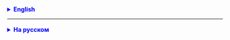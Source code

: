 <details style="margin-top: 16px">
  <summary style="cursor: pointer; color: blue;"><b>English</b></summary>

## Inheritance:

**Inheritance** is like inheritance in real life, for example when a child inherits some traits from his
parents. In programming, this means that one class can inherit the properties and methods of another class.
For example, we have a class "Fruit" and we create a subclass "Apple". An apple automatically inherits the properties of
the fruit,
such as color and weight.

Example:

```java
class Fruit {
    String color;
    double weight;
}

class Apple extends Fruit {
    // We automatically inherit the color and weight from the Fruit class
    String variety;
}

class Banana extends Fruit {
    // We automatically inherit the color and weight from the Fruit class
    String variety;
}
```

![img.png](https://raw.githubusercontent.com/ait-tr/cohort34.2/main/basic_programming/lesson_20/img.png)

### Overriding methods in subclasses:

**Method overriding** is like changing the rules of the game. If we have a method in the superclass, we can
override it in a subclass to make it specific to that subclass. This allows us to use
same method name, but with different actions for different classes.

Imagine that we have Animals, all animals can reproduce sound. But each animal does this differently.
For example, a cat makes “meow-meow”, a dog “woof-woof”.

**Animal** is the parent class for all animals.
**Dog** is a subclass representing a dog.
**Cat** is a subclass representing a cat.
**makeSound()** - method that outputs the sound made by an animal

Example:

![img_2.png](https://raw.githubusercontent.com/ait-tr/cohort34.2/main/basic_programming/lesson_20/img_2.png)

```java
public class Animal { // parent class for all animals

    void makeSound() {
        System.out.println("Animal sound, not sure which one"); // outputs the sound made by the animal
    }
}

public class Dog extends Animal { // subclass representing a dog

}

public class Cat extends Animal { // subclass representing a cat

}
```

````java
public class Main {

    public static void main(String[] args) {
        Dog dog = new Dog();
        dog.makeSound(); // The sound of an animal, it’s not clear which one

        Cat dog = new Cat();
        Cat.makeSound(); // The sound of an animal, it’s not clear which one
    }
}
````

In this example, the dog and cat will be able to play sound, but only as defined in the parent class.
Because every time we use the `makeSound()` method, no matter what type, “Sound” will always be output to the console
animal, it’s not clear which one.”

But we said that the cat should reproduce “meow-meow”, and the dog “woof-woof”. Those. play the sound `makeSound()` but
already in my own way.

```java
public class Animal {

    public void makeSound() {
        System.out.println("Animal sound, not sure which one");
    }
}

public class Dog extends Animal {

    @Override // overridden super class method
    public void makeSound() {
        System.out.println("Woof-woof!"); // specified the behavior of the method for the Dog class
    }
}

public class Cat extends Animal {

    @Override // overridden super class method
    public void makeSound() {
        System.out.println("Meow meow!"); // specified the behavior of the method for the Cat class
    }
}
```

![img_3.png](img_3.png)

This code overrides the parent `makeSound()` method in each descendant class. What allows animals
reproduce the correct sounds.

````java
public class Main {

    public static void main(String[] args) {
        Dog dog = new Dog();
        dog.makeSound(); //  Bow-wow!

        Cat dog = new Cat();
        Cat.makeSound(); //  Meow meow!
    }
}
````

## Cast:

**Typecasting** is like turning one thing into another. In Java, this may be needed when we have an object
one class, but we want to use it as an object of another class. This may be explicit or implicit.

Let's look at the example of dogs and cats to better understand type casting.

We have a class hierarchy:

1. `Animal` - parent class for all animals.
2. `Dog` is a subclass representing a dog.
3. `Cat` is a subclass representing a cat.

Each class has a `makeSound()` method that outputs the sound the animal makes.

![img_3.png](img_3.png)

Now let's look at type casting:

```java
Animal animal1=new Dog(); // Implicit type cast, dog becomes animal
        Animal animal2=new Cat(); // Implicit type cast, cat becomes animal

        Dog dog=(Dog)animal1; // Explicit type cast, animal becomes dog
        Cat cat=(Cat)animal2; // Explicit type cast, animal becomes cat
```

In this example:

1. `animal1` and `animal2` are variables of type `Animal`, but they contain objects `Dog` and `Cat`. This is an implicit
   type cast because we are "narrowing down" the types.

2. `dog` and `cat` are variables of type `Dog` and `Cat`, but we explicitly specify the types to be cast. We "extend"
   types back to subclasses.

Now we can call the `makeSound()` method on each variable:

```java
animal1.makeSound(); // Outputs: Woof-woof!
        animal2.makeSound(); // Outputs: Meow-meow!
        dog.makeSound(); // Outputs: Woof-woof!
        cat.makeSound(); // Outputs: Meow-meow!
```

Type casting allows us to work with objects of different classes in the hierarchy and use their specific methods when
necessary.

### Upward and downward type casting:

1. **Upcasting**:
    - This is a casting of an object to its superclass or interface.
    - Occurs automatically (implicitly).
    - This is a safe cast because the object can always be treated as an object of its superclass.

An example of an ascending cast:

```java
Cat cat=new Cat();
        Animal animal=cat; // Upcast, cat automatically becomes an Animal object.
```

2. **Downcasting**:
    - This is the casting of an object to its subclass after an upward cast.
    - Occurs using the `(Type)` type cast operator and may throw a `ClassCastException` if the object cannot be cast to
      the specified type.
    - This is a riskier cast and requires type checking before performing the cast.

Downcast example:

```java
Animal animal=new Cat(); // Ascending cast
        Cat cat=(Cat)animal; // Downcast, requires explicit type cast
```

Thus, an upward cast is usually safe and automatic, but a downcast can cause an error and requires an explicit type cast
and type checking before it is performed.

### Errors when casting types:

Type casting errors and the differences between upward and downward casting are important aspects of working with type
casting in Java. Let's take a closer look at these concepts.

1. **ClassCastException**:
    - This exception occurs when an attempt is made to perform an invalid type cast.
    - For example, if we have an `Animal` object that is actually a `Cat` object, and we try to explicitly cast it to
      the `Dog` type, it will throw a `ClassCastException`.

Example:

```java
Animal animal=new Cat();
        Dog dog=(Dog)animal; // Will throw a ClassCastException because animal is not actually a Dog object.
```

To avoid such errors, you should always perform type checking using the `instanceof` operator before casting the type.

Type checking example:

```java
Animal animal=new Cat();
        if(animal instanceof Dog){
        Dog dog=(Dog)animal; // This code will only run if animal is a Dog object.
        }
```

</details>

<hr>

<details style="margin-top: 16px">
  <summary style="cursor: pointer; color: blue;"><b>На русском</b></summary>

## Наследование:

**Наследование** - это как наследование в реальной жизни, например, когда ребенок наследует некоторые черты от своих
родителей. В программировании, это означает, что один класс может наследовать свойства и методы другого класса.
Например, у нас есть класс "Фрукт", и мы создаем подкласс "Яблоко". Яблоко автоматически наследует свойства фрукта,
такие как цвет и вес.

Пример:

```java
class Fruit {
    String color;
    double weight;
}

class Apple extends Fruit {
    // Мы автоматически наследуем цвет и вес из класса Fruit
    String variety;
}

class Banana extends Fruit {
    // Мы автоматически наследуем цвет и вес из класса Fruit
    String variety;
}
```

![img.png](https://raw.githubusercontent.com/ait-tr/cohort34.2/main/basic_programming/lesson_20/img.png)

### Переопределение методов в подклассах:

**Переопределение методов** - это как изменение правил игры. Если у нас есть метод в суперклассе, мы можем
переопределить его в подклассе, чтобы сделать его специфичным для этого подкласса. Это позволяет нам использовать
одинаковое имя метода, но с разными действиями для разных классов.

Представьте что у нас есть Животные, все животные могут воспроизводить звук. Но каждое животное делает это по разному.
К примеру кошка делает "мяу-мяу", собачка "гав-гав".

**Animal** - родительский класс для всех животных.
**Dog** - подкласс, представляющий собаку.
**Cat** - подкласс, представляющий кошку.
**makeSound()** - метод который выводит звук, издаваемый животным

Пример:

![img_2.png](img_2.png)

```java
public class Animal { // родительский класс для всех животных

    void makeSound() {
        System.out.println("Звук животного, не понятно какой"); // выводит звук, издаваемый животным
    }
}

public class Dog extends Animal { // подкласс, представляющий собаку

}

public class Cat extends Animal { // подкласс, представляющий кошку

}
```

````java
public class Main {

    public static void main(String[] args) {
        Dog dog = new Dog();
        dog.makeSound(); //  Звук животного, не понятно какой

        Cat dog = new Cat();
        Cat.makeSound(); //  Звук животного, не понятно какой        
    }
}
````

В этом примере собака и кошка будут уметь воспроизводить звук, но только так как это опрделено в родительском классе.
Т.к. каждый раз когда мы возовим метод `makeSound()` не важно у какого типа, всегда будет выведенно в коносль "Звук
животного, не понятно какой".

Но мы сказали что кошка должна воспроизводить "мяу-мяу", а собачка "гав-гав". Т.е. вопроизводить звук `makeSound()` но
уже по свойму.

```java
public class Animal {

    public void makeSound() {
        System.out.println("Звук животного, не понятно какой");
    }
}

public class Dog extends Animal {

    @Override // переопределили метод супер класса
    public void makeSound() {
        System.out.println("Гав-гав!");  // указали поведение метода для класса Dog
    }
}

public class Cat extends Animal {

    @Override // переопределили метод супер класса
    public void makeSound() {
        System.out.println("Мяу-мяу!"); // указали поведение метода для класса Cat
    }
}
```

![img_3.png](img_3.png)

Этот код переопределяет в каждом классе наследнике родительский метод `makeSound()`. Что позволяет животным
воспроизводить верные звуки.

````java
public class Main {

    public static void main(String[] args) {
        Dog dog = new Dog();
        dog.makeSound(); //  Гав-гав!

        Cat dog = new Cat();
        Cat.makeSound(); //  Мяу-мяу!        
    }
}
````

## Приведение типов:

**Приведение типов** - это как превращение одной вещи в другую. В Java, это может быть нужно, когда у нас есть объект
одного класса, но мы хотим его использовать как объект другого класса. Это может быть явным или неявным.

Давайте рассмотрим пример с собачками и кошками, чтобы лучше понять приведение типов.

У нас есть иерархия классов:

1. `Animal` - родительский класс для всех животных.
2. `Dog` - подкласс, представляющий собаку.
3. `Cat` - подкласс, представляющий кошку.

Каждый класс имеет метод `makeSound()`, который выводит звук, издаваемый животным.

![img_3.png](https://raw.githubusercontent.com/ait-tr/cohort34.2/main/basic_programming/lesson_20/img_3.png)

Теперь давайте рассмотрим приведение типов:

```java
Animal animal1=new Dog(); // Неявное приведение типа, собака становится животным
        Animal animal2=new Cat(); // Неявное приведение типа, кошка становится животным

        Dog dog=(Dog)animal1; // Явное приведение типа, животное становится собакой
        Cat cat=(Cat)animal2; // Явное приведение типа, животное становится кошкой
```

В этом примере:

1. `animal1` и `animal2` - это переменные типа `Animal`, но они содержат объекты `Dog` и `Cat`. Это неявное приведение
   типов, так как мы "сужаем" типы.

2. `dog` и `cat` - это переменные типа `Dog` и `Cat`, но мы явно указываем типы для приведения. Мы "расширяем" типы
   обратно к подклассам.

Теперь мы можем вызвать метод `makeSound()` для каждой переменной:

```java
animal1.makeSound(); // Выведет: Гав-гав!
        animal2.makeSound(); // Выведет: Мяу-мяу!
        dog.makeSound();     // Выведет: Гав-гав!
        cat.makeSound();     // Выведет: Мяу-мяу!
```

Приведение типов позволяет нам работать с объектами разных классов в иерархии и использовать их специфические методы,
когда это необходимо.

### Восходящее и нисходящее приведение типов:

1. **Восходящее приведение (Upcasting)**:
    - Это приведение объекта к его суперклассу или интерфейсу.
    - Происходит автоматически (неявно).
    - Это безопасное приведение, так как объект всегда может быть рассмотрен как объект его суперкласса.

Пример восходящего приведения:

```java
Cat cat=new Cat();
        Animal animal=cat; // Восходящее приведение, cat автоматически становится объектом Animal.
```

2. **Нисходящее приведение (Downcasting)**:
    - Это приведение объекта к его подклассу после восходящего приведения.
    - Происходит с использованием оператора приведения типа `(Type)` и может вызвать `ClassCastException`, если объект
      невозможно привести к указанному типу.
    - Это более рискованное приведение, и оно требует проверки типа перед выполнением приведения.

Пример нисходящего приведения:

```java
Animal animal=new Cat(); // Восходящее приведение
        Cat cat=(Cat)animal;    // Нисходящее приведение, требует явного приведения типа
```

Таким образом, восходящее приведение обычно безопасно и выполняется автоматически, а нисходящее приведение может вызвать
ошибку и требует явного приведения типа и проверки типа перед его выполнением.

### Ошибки при приведении типов:

Ошибки при приведении типов и различия между восходящим и нисходящим приведением типов - это важные аспекты работы с
приведением типов в Java. Давайте подробнее разберемся в этих концепциях.

1. **ClassCastException**:
    - Это исключение возникает при попытке выполнить недопустимое приведение типов.
    - Например, если у нас есть объект `Animal`, который на самом деле является объектом `Cat`, и мы пытаемся явно
      привести его к типу `Dog`, это вызовет `ClassCastException`.

Пример:

```java
Animal animal=new Cat();
        Dog dog=(Dog)animal; // Вызовет ClassCastException, так как animal на самом деле не является объектом Dog.
```

Чтобы избежать таких ошибок, всегда следует выполнять проверку типов с использованием оператора `instanceof` перед
приведением типа.

Пример проверки типа:

```java
Animal animal=new Cat();
        if(animal instanceof Dog){
        Dog dog=(Dog)animal; // Этот код выполнится только, если animal является объектом Dog.
        }
```

</details>
